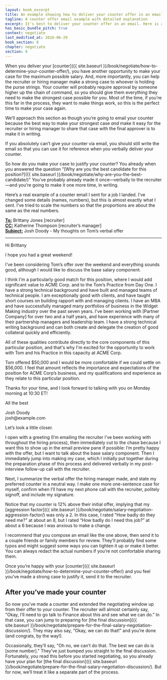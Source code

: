 ```yaml
---
layout: book_excerpt
title: An example showing how to deliver your counter offer in an email
tagline: A counter offer email example with detailed explanation
excerpt: It's best to deliver your counter offer in an email. Here is a counter offer email example with detailed explanation.
has_basic_bundle_pitch: true
context: negotiate
last_modified_at: 2016-06-29
book_section: 8
chapter: negotiate
section: 8
---
```

When you deliver your [counter]({{ site.baseurl }}/book/negotiate/how-to-determine-your-counter-offer/), you have another opportunity to make your case for the maximum possible salary. And, more importantly, you can help the recruiter or hiring manager make a strong case to whoever is holding the purse strings. Your counter will probably require approval by someone higher up the chain of command, so you should give them everything they need to make the strongest case possible for you. Most of the time, if you’re this far in the process, they want to make things work, so this is the perfect time to make your case again.

We’ll approach this section as though you’re going to email your counter because the best way to make your strongest case *and* make it easy for the recruiter or hiring manager to share that case with the final approver is to make it in writing. 

If you absolutely can’t give your counter via email, you should still write the email so that you can use it for reference when you verbally deliver your counter.

So how do you make your case to justify your counter? You already when you answered the question "[Why are you the best candidate for this position?]({{ site.baseurl }}/book/negotiate/why-are-you-the-best-candidate/)" You’ve probably already made it once—verbally to the recruiter—and you’re going to make it one more time, in writing.

Here’s a real example of a counter email I sent for a job I landed. I’ve changed some details (names, numbers), but this is almost exactly what I sent. I’ve tried to scale the numbers so that the proportions are about the same as the real numbers.

<div class='sample-email'>
<p>
	<strong><u>To:</u></strong> Brittany Jones <brittany.jones@example.com> [recruiter]<br>
	<strong><u>CC:</u></strong> Katherine Thompson <katherine.thompson@example.com> [recruiter’s manager]<br>
	<strong><u>Subject:</u></strong> Josh Doody - My thoughts on Tom’s verbal offer
</p>
<hr>
<p>Hi Brittany</p>
<p>I hope you had a great weekend!</p>
<p>I've been considering Tom’s offer over the weekend and everything sounds good, although I would like to discuss the base salary component.</p>
<p>I think I'm a particularly good match for this position, where I would add significant value to ACME Corp. and to the Tom’s Practice from Day One. I have a strong technical background and have built and managed teams of technical people. I am exceptionally good with clients, and have taught short courses on building rapport with and managing clients. I have an MBA and have successfully managed many portfolios of business in the Widget Making industry over the past seven years. I've been working with [Partner Company] for over two and a half years, and have experience with many of their partnership managers and leadership team. I have a strong technical writing background and can both create and delegate the creation of good collateral quickly and efficiently. </p>
<p>All of these qualities contribute directly to the core components of this particular position, and that's why I'm excited for the opportunity to work with Tom and his Practice in this capacity at ACME Corp.</p>
<p>Tom offered $50,000 and I would be more comfortable if we could settle on $56,000. I feel that amount reflects the importance and expectations of the position for ACME Corp’s business, and my qualifications and experience as they relate to this particular position. </p>
<p>Thanks for your time, and I look forward to talking with you on Monday morning at 10:30 ET!</p>
<p>All the best</p>
<p>Josh Doody<br>
josh@example.com</p>
</div>

<!-- >{% include book_ad_box.html offer="the sample counter offer email template" blurb="Get this email template and several others when you buy <em>Fearless Salary Negotiation</em>." %} -->

Let’s look a little closer.

I open with a greeting (I’m emailing the recruiter I’ve been working with throughout the hiring process), then immediately cut to the chase because I want this to show up in the email preview pane if possible: I’m pretty happy with the offer, but I want to talk about the base salary component. Then I immediately jump into making my case, which I initially put together during the preparation phase of this process and delivered verbally in my post-interview follow-up call with the recruiter. 

Next, I summarize the verbal offer the hiring manager made, and state my preferred counter in a neutral way. I make one more one-sentence case for myself, confirm when I’ll have my next phone call with the recruiter, politely signoff, and include my signature.

Notice that my counter is 12% above their initial offer, implying that my [aggression factor]({{ site.baseurl }}/book/negotiate/salary-negotiation-aggression-factor/) was only a 2. In this case, I rated "How badly do they need me?" at about an 8, but I rated “How badly do I need this job?” at about a 6 because I was anxious to make a change.

I recommend that you compose an email like the one above, then send it to a couple friends or family members for review. They’ll probably find some typos and might suggest some ways you can tighten it up or make it better. You can always redact the actual numbers if you’re not comfortable sharing them.

Once you’re happy with your [counter]({{ site.baseurl }}/book/negotiate/how-to-determine-your-counter-offer/) and you feel you’ve made a strong case to justify it, send it to the recruiter. 

## After you’ve made your counter

So now you’ve made a counter and extended the negotiating window up from their offer to your counter. The recruiter will almost certainly say, "Okay, I’ll need to go talk to Finance about this and see what we can do." In that case, you can jump to preparing for [the final discussion]({{ site.baseurl }}/book/negotiate/prepare-for-the-final-salary-negotiation-discussion/). They may also say, “Okay, we can do that!” and you’re done (and congrats, by the way!). 

Occasionally, they’ll say, "Oh no, we can’t do that. The best we can do is [some number]." They’ve just bumped you straight to the final discussion. Fortunately, you read this before you started negotiating, so you already have your plan for [the final discussion]({{ site.baseurl }}/book/negotiate/prepare-for-the-final-salary-negotiation-discussion/). But for now, we’ll treat it like a separate part of the process.